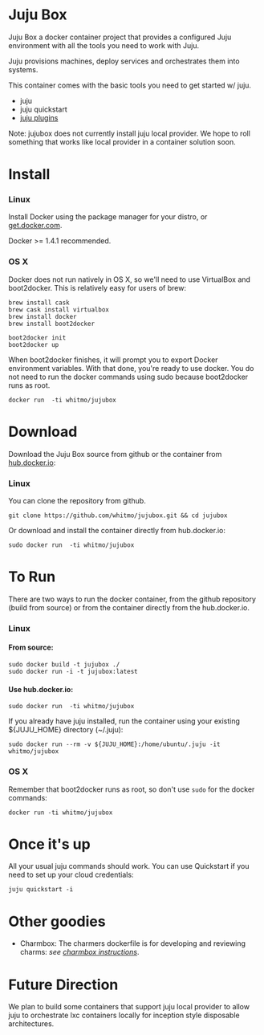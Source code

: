 # Juju Box

Juju Box a docker container project that provides a configured Juju
environment with all the tools you need to work with Juju.

Juju provisions machines, deploy services and orchestrates them into
systems.

This container comes with the basic tools you need to get started w/
juju.

 - juju
 - juju quickstart
 - [juju plugins](https://github.com/juju/plugins)

Note: jujubox does not currently install juju local provider.  We hope
to roll something that works like local provider in a container
solution soon.

# Install

### Linux
Install Docker using the package manager for your distro, or
[get.docker.com](https://get.docker.com/).

Docker >= 1.4.1 recommended.

### OS X

Docker does not run natively in OS X, so we'll need to use VirtualBox
and boot2docker. This is relatively easy for users of brew:

```
brew install cask
brew cask install virtualbox
brew install docker
brew install boot2docker

boot2docker init
boot2docker up
```

When boot2docker finishes, it will prompt you to export Docker
environment variables. With that done, you're ready to use docker.
You do not need to run the docker commands using sudo because
boot2docker runs as root.

    docker run  -ti whitmo/jujubox

# Download

Download the Juju Box source from github or the container from
[hub.docker.io](https://registry.hub.docker.com/u/whitmo/jujubox/):

### Linux
You can clone the repository from github.

```
git clone https://github.com/whitmo/jujubox.git && cd jujubox

```

Or download and install the container directly from hub.docker.io:

```
sudo docker run  -ti whitmo/jujubox
```


# To Run

There are two ways to run the docker container, from the github
repository (build from source) or from the container directly from the
hub.docker.io.


### Linux

#### From source:
```
sudo docker build -t jujubox ./
sudo docker run -i -t jujubox:latest
```

#### Use hub.docker.io:
```
sudo docker run  -ti whitmo/jujubox
```

If you already have juju installed, run the container using your
existing ${JUJU_HOME} directory (~/.juju):

```
sudo docker run --rm -v ${JUJU_HOME}:/home/ubuntu/.juju -it whitmo/jujubox
```

### OS X
Remember that boot2docker runs as root, so don't use `sudo` for the docker
commands:
```
docker run -ti whitmo/jujubox
```

# Once it's up

All your usual juju commands should work. You can use Quickstart if
you need to set up your cloud credentials:

    juju quickstart -i


# Other goodies

 - Charmbox: The charmers dockerfile is for developing and reviewing charms:
   *see
   [charmbox instructions](charmbox.md)*.


# Future Direction

We plan to build some containers that support juju local provider to
allow juju to orchestrate lxc containers locally for inception style
disposable architectures.
